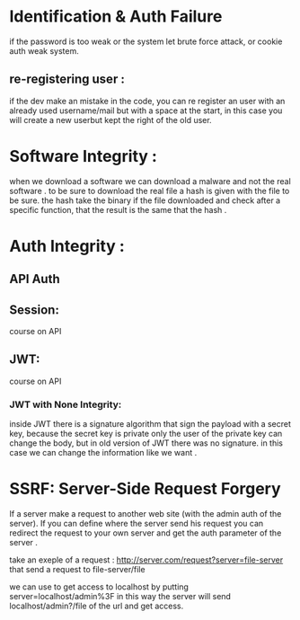 # Identification & Auth Failure

if the password is too weak or the system let brute force attack, or cookie auth weak system.

## re-registering user :

if the dev make an mistake in the code, you can re register an user with an already used username/mail but with a space at the start, in this case you will create a new userbut kept the right of the old user.

# Software Integrity :

when we download a software we can download a malware and not the real software .
to be sure to download the real file a hash is given with the file to be sure.
the hash take the binary if the file downloaded and check after a specific function,
that the result is the same that the hash .

# Auth Integrity :

## API Auth

## Session:

course on API

## JWT:

course on API

### JWT with None Integrity:

inside JWT there is a signature algorithm that sign the payload with a secret key,
because the secret key is private only the user of the private key can change the body, but in old version of JWT there was no signature.
in this case we can change the information like we want .

# SSRF: Server-Side Request Forgery

If a server make a request to another web site (with the admin auth of the server).
If you can define where the server send his request you can redirect the request to your own server and get the auth parameter of the server .

take an exeple of a request :
http://server.com/request?server=file-server
that send a request to file-server/file

we can use to get access to localhost by putting server=localhost/admin%3F
in this way the server will send localhost/admin?/file of the url and get access.
